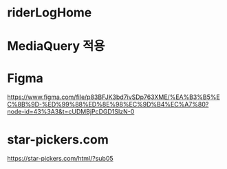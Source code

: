 # riderLogHome

# MediaQuery 적용

# Figma

https://www.figma.com/file/p83BFJK3bd7ivSDp763XME/%EA%B3%B5%EC%8B%9D-%ED%99%88%ED%8E%98%EC%9D%B4%EC%A7%80?node-id=43%3A3&t=cUDMBjPcDGD1SIzN-0

# star-pickers.com

https://star-pickers.com/html/?sub05
